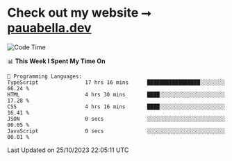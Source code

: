 # Check out my website ⭢ [pauabella.dev](https://pauabella.dev)

<!--START_SECTION:waka-->
![Code Time](http://img.shields.io/badge/Code%20Time-2%2C598%20hrs%2023%20mins-blue)

📊 **This Week I Spent My Time On** 

```text
💬 Programming Languages: 
TypeScript               17 hrs 16 mins      █████████████████░░░░░░░░   66.24 % 
HTML                     4 hrs 30 mins       ████░░░░░░░░░░░░░░░░░░░░░   17.28 % 
CSS                      4 hrs 16 mins       ████░░░░░░░░░░░░░░░░░░░░░   16.41 % 
JSON                     0 secs              ░░░░░░░░░░░░░░░░░░░░░░░░░   00.05 % 
JavaScript               0 secs              ░░░░░░░░░░░░░░░░░░░░░░░░░   00.01 % 
```


 Last Updated on 25/10/2023 22:05:11 UTC
<!--END_SECTION:waka-->
